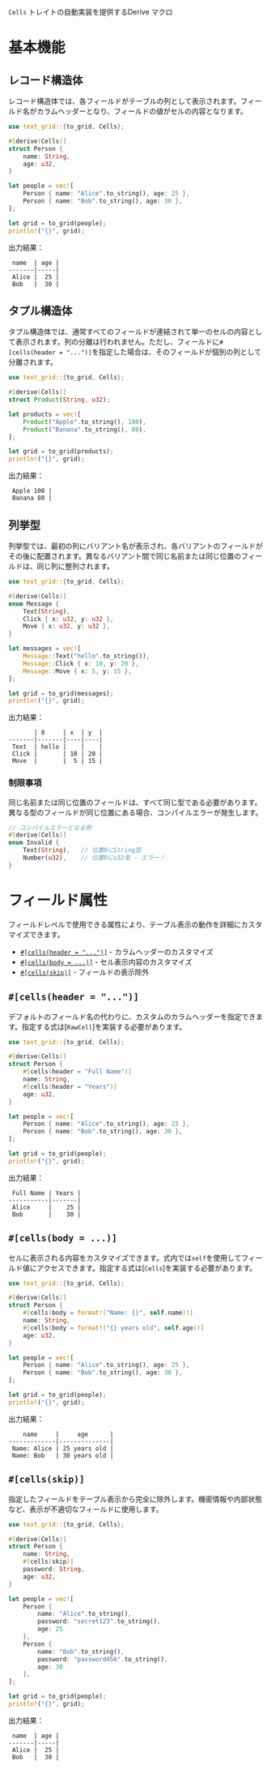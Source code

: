 `Cells` トレイトの自動実装を提供するDerive マクロ

# 基本機能

## レコード構造体

レコード構造体では、各フィールドがテーブルの列として表示されます。フィールド名がカラムヘッダーとなり、フィールドの値がセルの内容となります。

```rust
use text_grid::{to_grid, Cells};

#[derive(Cells)]
struct Person {
    name: String,
    age: u32,
}

let people = vec![
    Person { name: "Alice".to_string(), age: 25 },
    Person { name: "Bob".to_string(), age: 30 },
];

let grid = to_grid(people);
println!("{}", grid);
```

出力結果：

```
 name  | age |
-------|-----|
 Alice |  25 |
 Bob   |  30 |
```

## タプル構造体

タプル構造体では、通常すべてのフィールドが連結されて単一のセルの内容として表示されます。列の分離は行われません。ただし、フィールドに`#[cells(header = "...")]`を指定した場合は、そのフィールドが個別の列として分離されます。

```rust
use text_grid::{to_grid, Cells};

#[derive(Cells)]
struct Product(String, u32);

let products = vec![
    Product("Apple".to_string(), 100),
    Product("Banana".to_string(), 80),
];

let grid = to_grid(products);
println!("{}", grid);
```

出力結果：

```
 Apple 100 |
 Banana 80 |
```

## 列挙型

列挙型では、最初の列にバリアント名が表示され、各バリアントのフィールドがその後に配置されます。異なるバリアント間で同じ名前または同じ位置のフィールドは、同じ列に整列されます。

```rust
use text_grid::{to_grid, Cells};

#[derive(Cells)]
enum Message {
    Text(String),
    Click { x: u32, y: u32 },
    Move { x: u32, y: u32 },
}

let messages = vec![
    Message::Text("hello".to_string()),
    Message::Click { x: 10, y: 20 },
    Message::Move { x: 5, y: 15 },
];

let grid = to_grid(messages);
println!("{}", grid);
```

出力結果：

```
       | 0     | x  | y  |
-------|-------|----|----|
 Text  | hello |    |    |
 Click |       | 10 | 20 |
 Move  |       |  5 | 15 |
```

### 制限事項

同じ名前または同じ位置のフィールドは、すべて同じ型である必要があります。異なる型のフィールドが同じ位置にある場合、コンパイルエラーが発生します。

```rust
// コンパイルエラーとなる例
#[derive(Cells)]
enum Invalid {
    Text(String),   // 位置0にString型
    Number(u32),    // 位置0にu32型 - エラー！
}
```

# フィールド属性

フィールドレベルで使用できる属性により、テーブル表示の動作を詳細にカスタマイズできます。

- [`#[cells(header = "...")]`](#cellsheader--) - カラムヘッダーのカスタマイズ
- [`#[cells(body = ...)]`](#cellsbody--) - セル表示内容のカスタマイズ
- [`#[cells(skip)]`](#cellsskip) - フィールドの表示除外

## `#[cells(header = "...")]`

デフォルトのフィールド名の代わりに、カスタムのカラムヘッダーを指定できます。指定する式は[`RawCell`]を実装する必要があります。

```rust
use text_grid::{to_grid, Cells};

#[derive(Cells)]
struct Person {
    #[cells(header = "Full Name")]
    name: String,
    #[cells(header = "Years")]
    age: u32,
}

let people = vec![
    Person { name: "Alice".to_string(), age: 25 },
    Person { name: "Bob".to_string(), age: 30 },
];

let grid = to_grid(people);
println!("{}", grid);
```

出力結果：

```
 Full Name | Years |
-----------|-------|
 Alice     |    25 |
 Bob       |    30 |
```

## `#[cells(body = ...)]`

セルに表示される内容をカスタマイズできます。式内では`self`を使用してフィールド値にアクセスできます。指定する式は[`Cells`]を実装する必要があります。

```rust
use text_grid::{to_grid, Cells};

#[derive(Cells)]
struct Person {
    #[cells(body = format!("Name: {}", self.name))]
    name: String,
    #[cells(body = format!("{} years old", self.age))]
    age: u32,
}

let people = vec![
    Person { name: "Alice".to_string(), age: 25 },
    Person { name: "Bob".to_string(), age: 30 },
];

let grid = to_grid(people);
println!("{}", grid);
```

出力結果：

```
    name     |     age      |
-------------|--------------|
 Name: Alice | 25 years old |
 Name: Bob   | 30 years old |
```

## `#[cells(skip)]`

指定したフィールドをテーブル表示から完全に除外します。機密情報や内部状態など、表示が不適切なフィールドに使用します。

```rust
use text_grid::{to_grid, Cells};

#[derive(Cells)]
struct Person {
    name: String,
    #[cells(skip)]
    password: String,
    age: u32,
}

let people = vec![
    Person { 
        name: "Alice".to_string(), 
        password: "secret123".to_string(),
        age: 25 
    },
    Person { 
        name: "Bob".to_string(), 
        password: "password456".to_string(),
        age: 30 
    },
];

let grid = to_grid(people);
println!("{}", grid);
```

出力結果：

```
 name  | age |
-------|-----|
 Alice |  25 |
 Bob   |  30 |
```